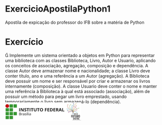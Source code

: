 # ExercicioApostilaPython1

Apostila de expicação do professor do IFB sobre a matéria de Python

# Exercício  

 Implemente um sistema orientado a objetos em Python para
representar uma biblioteca com as classes Biblioteca, Livro,
Autor e Usuario, aplicando os conceitos de associação,
agregação, composição e dependência. A classe Autor deve
armazenar nome e nacionalidade; a classe Livro deve conter
título, ano e uma referência a um Autor (agregação). A Biblioteca
deve possuir um nome e ser responsável por criar e armazenar
os livros internamente (composição). A classe Usuario deve
conter o nome e manter uma referência à Biblioteca à qual está
associado (associação), além de possuir um método para pegar
um livro emprestado, usando temporariamente o livro sem
armazená-lo (dependência).   


<img align="center" width="250px" style="margin-top:-20px" src="https://github.com/MeirejaneChaves605/ExerciciosAulaPythonIFB/blob/main/imagem/Imagem1.jpg?raw=true.png">

                                 
